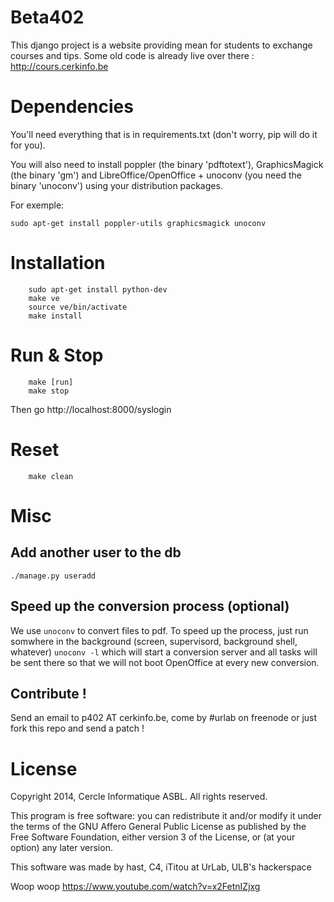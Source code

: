 Beta402
=======

This django project is a website providing mean for students to exchange courses and tips.
Some old code is already live over there : http://cours.cerkinfo.be

Dependencies
============

You'll need everything that is in requirements.txt (don't worry, pip will do it for you).

You will also need to install poppler (the binary 'pdftotext'), GraphicsMagick (the binary 'gm') and LibreOffice/OpenOffice + unoconv (you need the binary 'unoconv') using your distribution packages.

For exemple:

    sudo apt-get install poppler-utils graphicsmagick unoconv

Installation
============

		sudo apt-get install python-dev
		make ve
		source ve/bin/activate
		make install

Run & Stop
==========

		make [run]
		make stop

Then go http://localhost:8000/syslogin

Reset
=====

		make clean


Misc
====

Add another user to the db
--------------------------

	./manage.py useradd

Speed up the conversion process (optional)
-------------------------------

We use `unoconv` to convert files to pdf. To speed up the process, just run somwhere in the background (screen, supervisord, background shell, whatever) `unoconv -l` which will start a conversion server and all tasks will be sent there so that we will not boot OpenOffice at every new conversion.

Contribute !
------------

Send an email to p402 AT cerkinfo.be, come by #urlab on freenode or just fork this repo and send a patch !


License
=======

Copyright 2014, Cercle Informatique ASBL. All rights reserved.

This program is free software: you can redistribute it and/or modify it
under the terms of the GNU Affero General Public License as published by
the Free Software Foundation, either version 3 of the License, or (at
your option) any later version.

This software was made by hast, C4, iTitou at UrLab, ULB's hackerspace


Woop woop https://www.youtube.com/watch?v=x2FetnIZjxg

